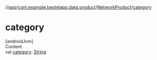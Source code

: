 //[app](../../index.md)/[com.example.bestelapp.data.product](../index.md)/[NetworkProduct](index.md)/[category](category.md)



# category  
[androidJvm]  
Content  
val [category](category.md): [String](https://kotlinlang.org/api/latest/jvm/stdlib/kotlin/-string/index.html)  



